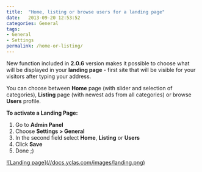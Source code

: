 ```yaml
---
title:  "Home, listing or browse users for a landing page"
date:   2013-09-20 12:53:52
categories: General
tags: 
- General
- Settings
permalink: /home-or-listing/
---
```

New function included in **2.0.6** version makes it possible to choose what will be displayed in your **landing page** \- first site that will be visible for your visitors after typing your address.

You can choose between **Home** page (with slider and selection of categories), **Listing** page (with newest ads from all categories) or browse **Users** profile.

**To activate a Landing Page:** 

1. Go to **Admin Panel** 
2. Choose **Settings > General** 
3. In the second field select **Home**, **Listing** or **Users**  
4. Click **Save** 
5. Done ;) 

<a href="//docs.yclas.com/images/landing.png" class="thumbnail gallery-item" data-gallery>
![Landing page](//docs.yclas.com/images/landing.png)
</a>